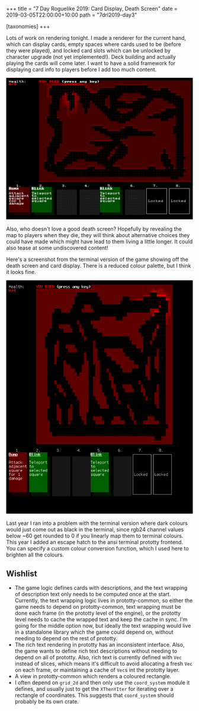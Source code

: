 +++
title = "7 Day Roguelike 2019: Card Display, Death Screen"
date = 2019-03-05T22:00:00+10:00
path = "7drl2019-day3"

[taxonomies]
+++

Lots of work on rendering tonight. I made a renderer for the current hand, which can
display cards, empty spaces where cards used to be (before they were played), and
locked card slots which can be unlocked by character upgrade (not yet implemented!).
Deck building and actually playing the cards will come later. I want to have a solid
framework for displaying card info to players before I add too much content.

![death.png](death.png)

Also, who doesn't love a good death screen? Hopefully by revealing the map to players
when they die, they will think about alternative choices they could have made
which might have lead to them living a little longer.
It could also tease at some undiscovered content!

<!-- more -->

Here's a screenshot from the terminal version of the game showing off the death screen
and card display. There is a reduced colour palette, but I think it looks fine.

![death-terminal.png](death-terminal.png)

Last year I ran into a problem with the terminal version where dark colours
would just come out as black in the terminal, since rgb24 channel values below ~60 get rounded to 0
if you linearly map them to terminal colours. This year I added an escape hatch to
the ansi terminal prototty frontend. You can specify a custom colour conversion
function, which I used here to brighten all the colours.


## Wishlist

- The game logic defines cards with descriptions, and the text wrapping of description
  text only needs to be computed once at the start. Currently, the text wrapping logic
  lives in prototty-common, so either the game needs to depend on prototty-common,
  text wrapping must be done each frame (in the prototty level of the engine), or
  the prototty level needs to cache the wrapped text and keep the cache in sync.
  I'm going for the middle option now, but ideally the text wrapping would live in
  a standalone library which the game could depend on, without needing to depend on
  the rest of prototty.
- The rich text rendering in prototty has an inconsistent interface. Also, the game
  wants to define rich text descriptions without needing to depend on all of prototty.
  Also, rich text is currently defined with `Vec` instead of slices, which means it's
  difficult to avoid allocating a fresh `Vec` on each frame, or maintaining a cache
  of `Vec`s int the prototty layer.
- A view in prototty-common which renders a coloured rectangle.
- I often depend on `grid_2d` and then only use the `coord_system` module it defines,
  and usually just to get the `XThenYIter` for iterating over a rectangle of
  coordinates. This suggests that `coord_system` should probably be its own crate.
